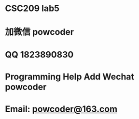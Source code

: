 # CSC209 lab5
# 加微信 powcoder

# QQ 1823890830

# Programming Help Add Wechat powcoder

# Email: powcoder@163.com

